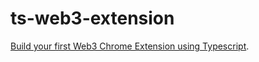 # ts-web3-extension

[Build your first Web3 Chrome Extension using Typescript](https://dev.to/thisisgazzar/build-your-first-web3-chrome-extension-using-typescript-18e2).

